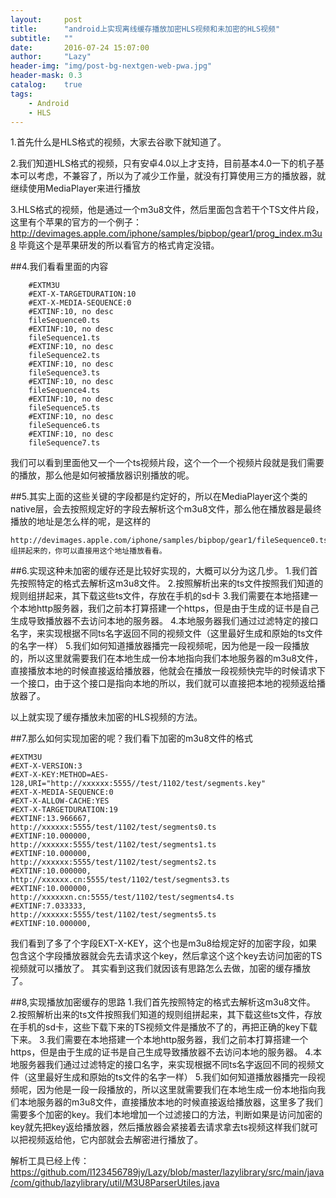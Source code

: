 ```yaml
---
layout:     post
title:      "android上实现离线缓存播放加密HLS视频和未加密的HLS视频"
subtitle:   ""
date:       2016-07-24 15:07:00
author:     "Lazy"
header-img: "img/post-bg-nextgen-web-pwa.jpg"
header-mask: 0.3
catalog:    true
tags:
    - Android
    - HLS
---
```










1.首先什么是HLS格式的视频，大家去谷歌下就知道了。





 2.我们知道HLS格式的视频，只有安卓4.0以上才支持，目前基本4.0一下的机子基本可以考虑，不兼容了，所以为了减少工作量，就没有打算使用三方的播放器，就继续使用MediaPlayer来进行播放





3.HLS格式的视频，他是通过一个m3u8文件，然后里面包含若干个TS文件片段，这里有个苹果的官方的一个例子：http://devimages.apple.com/iphone/samples/bipbop/gear1/prog_index.m3u8
毕竟这个是苹果研发的所以看官方的格式肯定没错。


##4.我们看看里面的内容

        #EXTM3U
        #EXT-X-TARGETDURATION:10
        #EXT-X-MEDIA-SEQUENCE:0
        #EXTINF:10, no desc
        fileSequence0.ts
        #EXTINF:10, no desc
        fileSequence1.ts
        #EXTINF:10, no desc
        fileSequence2.ts
        #EXTINF:10, no desc
        fileSequence3.ts
        #EXTINF:10, no desc
        fileSequence4.ts
        #EXTINF:10, no desc
        fileSequence5.ts
        #EXTINF:10, no desc
        fileSequence6.ts
        #EXTINF:10, no desc
        fileSequence7.ts

我们可以看到里面他又一个一个ts视频片段，这个一个一个视频片段就是我们需要的播放，那么他是如何被播放器识别播放的呢。


##5.其实上面的这些关键的字段都是约定好的，所以在MediaPlayer这个类的native层，会去按照规定好的字段去解析这个m3u8文件，那么他在播放器是最终播放的地址是怎么样的呢，是这样的

    http://devimages.apple.com/iphone/samples/bipbop/gear1/fileSequence0.ts
    组拼起来的，你可以直接用这个地址播放看看。



##6.实现这种未加密的缓存还是比较好实现的，大概可以分为这几步。
      1.我们首先按照特定的格式去解析这m3u8文件。
      2.按照解析出来的ts文件按照我们知道的规则组拼起来，其下载这些ts文件，存放在手机的sd卡
      3.我们需要在本地搭建一个本地http服务器，我们之前本打算搭建一个https，但是由于生成的证书是自己生成导致播放器不去访问本地的服务器。
      4.本地服务器我们通过过滤特定的接口名字，来实现根据不同ts名字返回不同的视频文件（这里最好生成和原始的ts文件的名字一样）
      5.我们如何知道播放器播完一段视频呢，因为他是一段一段播放的，所以这里就需要我们在本地生成一份本地指向我们本地服务器的m3u8文件，直接播放本地的时候直接返给播放器，他就会在播放一段视频快完毕的时候请求下一个接口，由于这个接口是指向本地的所以，我们就可以直接把本地的视频返给播放器了。


以上就实现了缓存播放未加密的HLS视频的方法。



##7.那么如何实现加密的呢？我们看下加密的m3u8文件的格式

    #EXTM3U
    #EXT-X-VERSION:3
    #EXT-X-KEY:METHOD=AES-128,URI="http://xxxxxx:5555//test/1102/test/segments.key"
    #EXT-X-MEDIA-SEQUENCE:0
    #EXT-X-ALLOW-CACHE:YES
    #EXT-X-TARGETDURATION:19
    #EXTINF:13.966667,
    http://xxxxxx:5555/test/1102/test/segments0.ts
    #EXTINF:10.000000,
    http://xxxxxx:5555/test/1102/test/segments1.ts
    #EXTINF:10.000000,
    http://xxxxxx:5555/test/1102/test/segments2.ts
    #EXTINF:10.000000,
    http://xxxxxx.cn:5555/test/1102/test/segments3.ts
    #EXTINF:10.000000,
    http://xxxxxxn.cn:5555/test/1102/test/segments4.ts
    #EXTINF:7.033333,
    http://xxxxxx:5555/test/1102/test/segments5.ts
    #EXTINF:10.000000,


我们看到了多了个字段EXT-X-KEY，这个也是m3u8给规定好的加密字段，如果包含这个字段播放器就会先去请求这个key，然后拿这个这个key去访问加密的TS视频就可以播放了。
  其实看到这我们就因该有思路怎么去做，加密的缓存播放了。



##8,实现播放加密缓存的思路
      1.我们首先按照特定的格式去解析这m3u8文件。
      2.按照解析出来的ts文件按照我们知道的规则组拼起来，其下载这些ts文件，存放在手机的sd卡，这些下载下来的TS视频文件是播放不了的，再把正确的key下载下来。
      3.我们需要在本地搭建一个本地http服务器，我们之前本打算搭建一个https，但是由于生成的证书是自己生成导致播放器不去访问本地的服务器。
      4.本地服务器我们通过过滤特定的接口名字，来实现根据不同ts名字返回不同的视频文件（这里最好生成和原始的ts文件的名字一样）
      5.我们如何知道播放器播完一段视频呢，因为他是一段一段播放的，所以这里就需要我们在本地生成一份本地指向我们本地服务器的m3u8文件，直接播放本地的时候直接返给播放器，这里多了我们需要多个加密的key。我们本地增加一个过滤接口的方法，判断如果是访问加密的key就先把key返给播放器，然后播放器会紧接着去请求拿去ts视频这样我们就可以把视频返给他，它内部就会去解密进行播放了。


解析工具已经上传：https://github.com/l123456789jy/Lazy/blob/master/lazylibrary/src/main/java/com/github/lazylibrary/util/M3U8ParserUtiles.java
